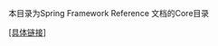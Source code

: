 本目录为Spring Framework Reference 文档的Core目录



[\[具体链接\]](https://docs.spring.io/spring-framework/docs/current/reference/html/core.html#beans)





